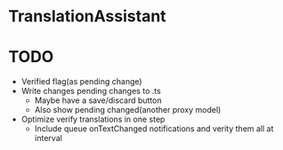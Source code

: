 # TranslationAssistant

# TODO
- Verified flag(as pending change)
- Write changes pending changes to .ts
    - Maybe have a save/discard button
    - Also show pending changed(another proxy model)
- Optimize verify translations in one step
    - Include queue onTextChanged notifications and verity them all at interval